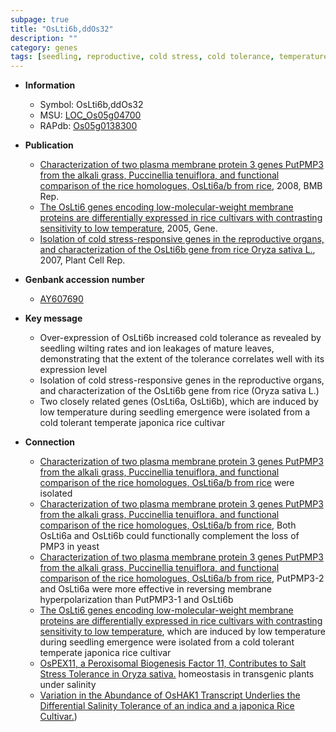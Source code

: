 ```yaml
---
subpage: true
title: "OsLti6b,ddOs32"
description: ""
category: genes
tags: [seedling, reproductive, cold stress, cold tolerance, temperature]
---
```


* **Information**  
    + Symbol: OsLti6b,ddOs32  
    + MSU: [LOC_Os05g04700](http://rice.plantbiology.msu.edu/cgi-bin/ORF_infopage.cgi?orf=LOC_Os05g04700)  
    + RAPdb: [Os05g0138300](http://rapdb.dna.affrc.go.jp/viewer/gbrowse_details/irgsp1?name=Os05g0138300)  

* **Publication**  
    + [Characterization of two plasma membrane protein 3 genes PutPMP3 from the alkali grass, Puccinellia tenuiflora, and functional comparison of the rice homologues, OsLti6a/b from rice](http://www.ncbi.nlm.nih.gov/pubmed?term=Characterization+of+two+plasma+membrane+protein+3+genes+PutPMP3+from+the+alkali+grass,+Puccinellia+tenuiflora,+and+functional+comparison+of+the+rice+homologues,+OsLti6a/b+from+rice%5BTitle%5D), 2008, BMB Rep.
    + [The OsLti6 genes encoding low-molecular-weight membrane proteins are differentially expressed in rice cultivars with contrasting sensitivity to low temperature](http://www.ncbi.nlm.nih.gov/pubmed?term=The+OsLti6+genes+encoding+low-molecular-weight+membrane+proteins+are+differentially+expressed+in+rice+cultivars+with+contrasting+sensitivity+to+low+temperature%5BTitle%5D), 2005, Gene.
    + [Isolation of cold stress-responsive genes in the reproductive organs, and characterization of the OsLti6b gene from rice Oryza sativa L.](http://www.ncbi.nlm.nih.gov/pubmed?term=Isolation+of+cold+stress-responsive+genes+in+the+reproductive+organs,+and+characterization+of+the+OsLti6b+gene+from+rice+Oryza+sativa+L.%5BTitle%5D), 2007, Plant Cell Rep.

* **Genbank accession number**  
    + [AY607690](http://www.ncbi.nlm.nih.gov/nuccore/AY607690)

* **Key message**  
    + Over-expression of OsLti6b increased cold tolerance as revealed by seedling wilting rates and ion leakages of mature leaves, demonstrating that the extent of the tolerance correlates well with its expression level
    + Isolation of cold stress-responsive genes in the reproductive organs, and characterization of the OsLti6b gene from rice (Oryza sativa L.)
    + Two closely related genes (OsLti6a, OsLti6b), which are induced by low temperature during seedling emergence were isolated from a cold tolerant temperate japonica rice cultivar

* **Connection**  
    + [Characterization of two plasma membrane protein 3 genes PutPMP3 from the alkali grass, Puccinellia tenuiflora, and functional comparison of the rice homologues, OsLti6a/b from rice](OsLti6a+and+OsLti6b) were isolated
    + [Characterization of two plasma membrane protein 3 genes PutPMP3 from the alkali grass, Puccinellia tenuiflora, and functional comparison of the rice homologues, OsLti6a/b from rice](http://www.ncbi.nlm.nih.gov/pubmed?term=Characterization+of+two+plasma+membrane+protein+3+genes+PutPMP3+from+the+alkali+grass,+Puccinellia+tenuiflora,+and+functional+comparison+of+the+rice+homologues,+OsLti6a/b+from+rice%5BTitle%5D), Both OsLti6a and OsLti6b could functionally complement the loss of PMP3 in yeast
    + [Characterization of two plasma membrane protein 3 genes PutPMP3 from the alkali grass, Puccinellia tenuiflora, and functional comparison of the rice homologues, OsLti6a/b from rice](http://www.ncbi.nlm.nih.gov/pubmed?term=Characterization+of+two+plasma+membrane+protein+3+genes+PutPMP3+from+the+alkali+grass,+Puccinellia+tenuiflora,+and+functional+comparison+of+the+rice+homologues,+OsLti6a/b+from+rice%5BTitle%5D), PutPMP3-2 and OsLti6a were more effective in reversing membrane hyperpolarization than PutPMP3-1 and OsLti6b
    + [The OsLti6 genes encoding low-molecular-weight membrane proteins are differentially expressed in rice cultivars with contrasting sensitivity to low temperature](OsLti6a,+OsLti6b), which are induced by low temperature during seedling emergence were isolated from a cold tolerant temperate japonica rice cultivar
    + [OsPEX11, a Peroxisomal Biogenesis Factor 11, Contributes to Salt Stress Tolerance in Oryza sativa.](+) homeostasis in transgenic plants under salinity
    + [Variation in the Abundance of OsHAK1 Transcript Underlies the Differential Salinity Tolerance of an indica and a japonica Rice Cultivar.](OsHKT1;5,+OsSOS1,+OsLti6a+and+OsLti6b))



